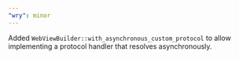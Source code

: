 ```yaml
---
"wry": minor
---
```


Added `WebViewBuilder::with_asynchronous_custom_protocol` to allow implementing a protocol handler that resolves asynchronously.
